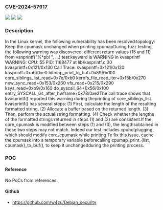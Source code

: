 ### [CVE-2024-57917](https://cve.mitre.org/cgi-bin/cvename.cgi?name=CVE-2024-57917)
![](https://img.shields.io/static/v1?label=Product&message=Linux&color=blue)
![](https://img.shields.io/static/v1?label=Version&message=bb9ec13d156e85dfd6a8afd0bb61ccf5736ed257%3C%201c7818e2746e747838a3de1687e89eac7b947f08%20&color=brighgreen)
![](https://img.shields.io/static/v1?label=Vulnerability&message=n%2Fa&color=brighgreen)

### Description

In the Linux kernel, the following vulnerability has been resolved:topology: Keep the cpumask unchanged when printing cpumapDuring fuzz testing, the following warning was discovered: different return values (15 and 11) from vsnprintf("%*pbl ", ...) test:keyward is WARNING in kvasprintf WARNING: CPU: 55 PID: 1168477 at lib/kasprintf.c:30 kvasprintf+0x121/0x130 Call Trace:  kvasprintf+0x121/0x130  kasprintf+0xa6/0xe0  bitmap_print_to_buf+0x89/0x100  core_siblings_list_read+0x7e/0xb0  kernfs_file_read_iter+0x15b/0x270  new_sync_read+0x153/0x260  vfs_read+0x215/0x290  ksys_read+0xb9/0x160  do_syscall_64+0x56/0x100  entry_SYSCALL_64_after_hwframe+0x78/0xe2The call trace shows that kvasprintf() reported this warning during theprinting of core_siblings_list. kvasprintf() has several steps: (1) First, calculate the length of the resulting formatted string. (2) Allocate a buffer based on the returned length. (3) Then, perform the actual string formatting. (4) Check whether the lengths of the formatted strings returned in     steps (1) and (2) are consistent.If the core_cpumask is modified between steps (1) and (3), the lengthsobtained in these two steps may not match. Indeed our test includes cpuhotplugging, which should modify core_cpumask while printing.To fix this issue, cache the cpumask into a temporary variable beforecalling cpumap_print_{list, cpumask}_to_buf(), to keep it unchangedduring the printing process.

### POC

#### Reference
No PoCs from references.

#### Github
- https://github.com/w4zu/Debian_security

